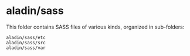 # aladin/sass

This folder contains SASS files of various kinds, organized in sub-folders:

    aladin/sass/etc
    aladin/sass/src
    aladin/sass/var
